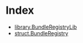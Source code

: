 # Index

<!-- START_INDEX -->
- [library.BundleRegistryLib](./library.BundleRegistryLib.md)
- [struct.BundleRegistry](./struct.BundleRegistry.md)
<!-- END_INDEX -->
